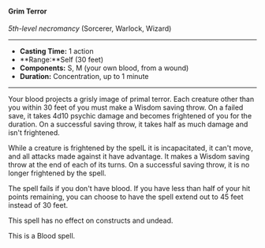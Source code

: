 #### Grim Terror
*5th-level necromancy* (Sorcerer, Warlock, Wizard)
___
- **Casting Time:** 1 action 
- **Range:**Self (30 feet) 
- **Components:** S, M (your own blood, from a wound) 
- **Duration:** Concentration, up to 1 minute 
---
Your blood projects a grisly image of primal terror. Each creature other than you within 30 feet of you must make a Wisdom saving throw. On a failed save, it takes 4d10 psychic damage and becomes frightened of you for the duration. On a successful saving throw, it takes half as much damage and isn't frightened.

While a creature is frightened by the spelL it is inca­pacitated, it can't move, and all attacks made against it have advantage. It makes a Wisdom saving throw at the end of each of its turns. On a successful saving throw, it is no longer frightened by the spell.

The spell fails if you don't have blood. If you have less than half of your hit points remaining, you can choose to have the spell extend out to 45 feet instead of 30 feet. 

This spell has no effect on constructs and undead.

This is a Blood spell.
